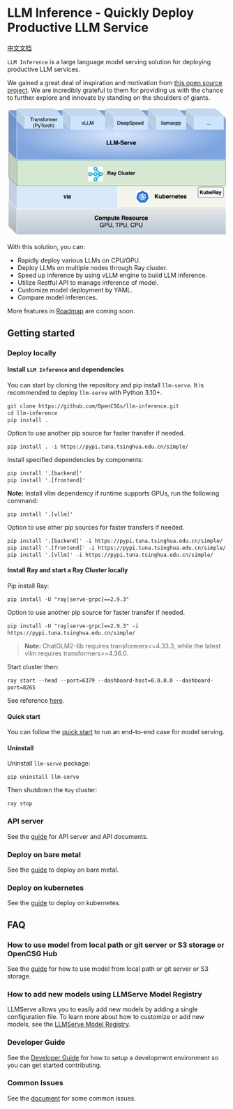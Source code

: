 # LLM Inference - Quickly Deploy Productive LLM Service

[中文文档](./README_cn.md)

`LLM Inference` is a large language model serving solution for deploying productive LLM services.

We gained a great deal of inspiration and motivation from [this open source project](https://github.com/ray-project/ray-llm). We are incredibly grateful to them for providing us with the chance to further explore and innovate by standing on the shoulders of giants.

<img src="./docs/llm-inference.png" alt="image" width=600 height="auto">

With this solution, you can:

- Rapidly deploy various LLMs on CPU/GPU.
- Deploy LLMs on multiple nodes through Ray cluster.
- Speed up inference by using vLLM engine to build LLM inference.
- Utilize Restful API to manage inference of model.
- Customize model deployment by YAML.
- Compare model inferences.

More features in [Roadmap](./Roadmap.md) are coming soon.

## Getting started

### Deploy locally

#### Install `LLM Inference` and dependencies

You can start by cloning the repository and pip install `llm-serve`. It is recommended to deploy `llm-serve` with Python 3.10+.

```
git clone https://github.com/OpenCSGs/llm-inference.git
cd llm-inference
pip install .
```

Option to use another pip source for faster transfer if needed.

```
pip install . -i https://pypi.tuna.tsinghua.edu.cn/simple/
```

Install specified dependencies by components:

```
pip install '.[backend]'
pip install '.[frontend]'
```

**Note:** Install vllm dependency if runtime supports GPUs, run the following command:

```
pip install '.[vllm]'
```

Option to use other pip sources for faster transfers if needed.

```
pip install '.[backend]' -i https://pypi.tuna.tsinghua.edu.cn/simple/
pip install '.[frontend]' -i https://pypi.tuna.tsinghua.edu.cn/simple/
pip install '.[vllm]' -i https://pypi.tuna.tsinghua.edu.cn/simple/
```

#### Install Ray and start a Ray Cluster locally

Pip install Ray:

```
pip install -U "ray[serve-grpc]==2.9.3"
```

Option to use another pip source for faster transfer if needed.

```
pip install -U "ray[serve-grpc]==2.9.3" -i https://pypi.tuna.tsinghua.edu.cn/simple/
```

> **Note:** ChatGLM2-6b requires transformers<=4.33.3, while the latest vllm requires transformers>=4.36.0.

Start cluster then:

```
ray start --head --port=6379 --dashboard-host=0.0.0.0 --dashboard-port=8265
```

See reference [here](https://docs.ray.io/en/releases-2.9.3/ray-overview/installation.html).

#### Quick start

You can follow the [quick start](./docs/quick_start.md) to run an end-to-end case for model serving.

#### Uninstall

Uninstall `llm-serve` package:

```
pip uninstall llm-serve
```

Then shutdown the `Ray` cluster:

```
ray stop
```

### API server

See the [guide](./docs/api_server.md) for API server and API documents.

### Deploy on bare metal

See the [guide](./docs/deploy_on_bare_metal.md) to deploy on bare metal.

### Deploy on kubernetes

See the [guide](./docs/deploy_on_kubernetes.md) to deploy on kubernetes.

## FAQ

### How to use model from local path or git server or S3 storage or OpenCSG Hub

See the [guide](./docs/git_server_s3_storage.md) for how to use model from local path or git server or S3 storage.

### How to add new models using LLMServe Model Registry

LLMServe allows you to easily add new models by adding a single configuration file.
To learn more about how to customize or add new models, see the [LLMServe Model Registry](./models/README.md).

### Developer Guide

See the [Developer Guide](./docs/developer.md) for how to setup a development environment so you can get started contributing.

### Common Issues

See the [document](./docs/common_issues.md) for some common issues.

